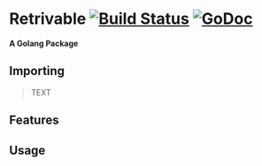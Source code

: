 # Retrivable [![Build Status](https://travis-ci.org/Esseh/retrievable.svg?branch=master)](https://travis-ci.org/Esseh/retrievable) [![GoDoc](https://godoc.org/github.com/Esseh/retrievable?status.svg)](https://godoc.org/github.com/Esseh/retrievable)

**A Golang Package**



## Importing

> TEXT

## Features

## Usage

